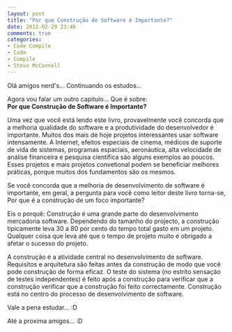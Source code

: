 ```yaml
---
layout: post
title: "Por que Construção de Software é Importante?"
date: 2012-02-29 23:46
comments: true
categories:
- Code Compile
- Code
- Compile
- Steve McConnell
---
```

<!--more-->
<p>Olá amigos nerd's... Continuando os estudos...</p>
Agora vou falar um outro capitulo... Que é sobre:<br/>
<strong> Por que Construção de Software é Importante? </strong>

<p>
Uma vez que você está lendo este livro, provavelmente você concorda que a melhoria
  qualidade do software e a produtividade do desenvolvedor é importante. Muitos dos mais de hoje
  projetos interessantes usar software intensamente. A Internet,
  efeitos especiais de cinema, médicos de suporte de vida de sistemas, programas espaciais, aeronáutica,
  alta velocidade de análise financeira e pesquisa científica são alguns exemplos ao poucos.
  Esses projetos e mais projetos convetional podem se beneficiar
  melhores práticas, porque muitos dos fundamentos são os mesmos.
</p>
<p>
  Se você concorda que a melhoria de desenvolvimento de software é importante, em geral,
  a pergunta para você como leitor deste livro torna-se,
  Por que é a construção de um foco importante?
 </p>
 <p>
  Eis o porquê:
  Construção é uma grande parte do desenvolvimento mercadoria software.
  Dependendo do tamanho do projecto, a construção tipicamente
  leva 30 a 80 por cento do tempo total gasto em um projeto.
  Qualquer coisa que leva até que o tempo de projeto muito é obrigado a
  afetar o sucesso do projeto.
 </p>
 <p>
  A construção é a atividade central no desenvolvimento de software.
  Requisitos e arquitetura são feitas antes da construção
  de modo que você pode construção de forma eficaz. O teste do sistema (no estrito
  sensação de testes independentes) é feito após a construção para verificar
  que a construção verificar que a construção foi feito correctamente.
  Construção está no centro do processo de desenvolvimento de software.
</p>

Vale a pena estudar... :D
<br/>

Até a proxima amigos... :D
